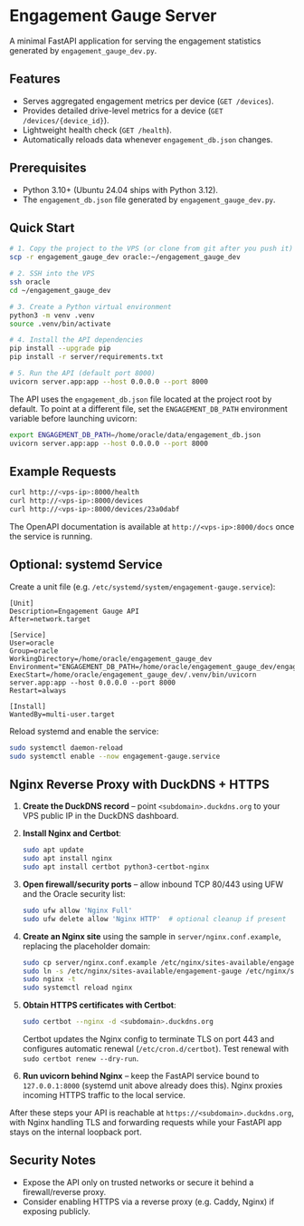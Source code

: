 # Engagement Gauge Server

A minimal FastAPI application for serving the engagement statistics generated by `engagement_gauge_dev.py`.

## Features

- Serves aggregated engagement metrics per device (`GET /devices`).
- Provides detailed drive-level metrics for a device (`GET /devices/{device_id}`).
- Lightweight health check (`GET /health`).
- Automatically reloads data whenever `engagement_db.json` changes.

## Prerequisites

- Python 3.10+ (Ubuntu 24.04 ships with Python 3.12).
- The `engagement_db.json` file generated by `engagement_gauge_dev.py`.

## Quick Start

```bash
# 1. Copy the project to the VPS (or clone from git after you push it)
scp -r engagement_gauge_dev oracle:~/engagement_gauge_dev

# 2. SSH into the VPS
ssh oracle
cd ~/engagement_gauge_dev

# 3. Create a Python virtual environment
python3 -m venv .venv
source .venv/bin/activate

# 4. Install the API dependencies
pip install --upgrade pip
pip install -r server/requirements.txt

# 5. Run the API (default port 8000)
uvicorn server.app:app --host 0.0.0.0 --port 8000
```

The API uses the `engagement_db.json` file located at the project root by default. To point at a different file, set the `ENGAGEMENT_DB_PATH` environment variable before launching uvicorn:

```bash
export ENGAGEMENT_DB_PATH=/home/oracle/data/engagement_db.json
uvicorn server.app:app --host 0.0.0.0 --port 8000
```

## Example Requests

```bash
curl http://<vps-ip>:8000/health
curl http://<vps-ip>:8000/devices
curl http://<vps-ip>:8000/devices/23a0dabf
```

The OpenAPI documentation is available at `http://<vps-ip>:8000/docs` once the service is running.

## Optional: systemd Service

Create a unit file (e.g. `/etc/systemd/system/engagement-gauge.service`):

```
[Unit]
Description=Engagement Gauge API
After=network.target

[Service]
User=oracle
Group=oracle
WorkingDirectory=/home/oracle/engagement_gauge_dev
Environment="ENGAGEMENT_DB_PATH=/home/oracle/engagement_gauge_dev/engagement_db.json"
ExecStart=/home/oracle/engagement_gauge_dev/.venv/bin/uvicorn server.app:app --host 0.0.0.0 --port 8000
Restart=always

[Install]
WantedBy=multi-user.target
```

Reload systemd and enable the service:

```bash
sudo systemctl daemon-reload
sudo systemctl enable --now engagement-gauge.service
```

## Nginx Reverse Proxy with DuckDNS + HTTPS

1. **Create the DuckDNS record** – point `<subdomain>.duckdns.org` to your VPS public IP in the DuckDNS dashboard.
2. **Install Nginx and Certbot**:

   ```bash
   sudo apt update
   sudo apt install nginx
   sudo apt install certbot python3-certbot-nginx
   ```

3. **Open firewall/security ports** – allow inbound TCP 80/443 using UFW and the Oracle security list:

   ```bash
   sudo ufw allow 'Nginx Full'
   sudo ufw delete allow 'Nginx HTTP'  # optional cleanup if present
   ```

4. **Create an Nginx site** using the sample in `server/nginx.conf.example`, replacing the placeholder domain:

   ```bash
   sudo cp server/nginx.conf.example /etc/nginx/sites-available/engagement-gauge
   sudo ln -s /etc/nginx/sites-available/engagement-gauge /etc/nginx/sites-enabled/
   sudo nginx -t
   sudo systemctl reload nginx
   ```

5. **Obtain HTTPS certificates with Certbot**:

   ```bash
   sudo certbot --nginx -d <subdomain>.duckdns.org
   ```

   Certbot updates the Nginx config to terminate TLS on port 443 and configures automatic renewal (`/etc/cron.d/certbot`). Test renewal with `sudo certbot renew --dry-run`.

6. **Run uvicorn behind Nginx** – keep the FastAPI service bound to `127.0.0.1:8000` (systemd unit above already does this). Nginx proxies incoming HTTPS traffic to the local service.

After these steps your API is reachable at `https://<subdomain>.duckdns.org`, with Nginx handling TLS and forwarding requests while your FastAPI app stays on the internal loopback port.

## Security Notes

- Expose the API only on trusted networks or secure it behind a firewall/reverse proxy.
- Consider enabling HTTPS via a reverse proxy (e.g. Caddy, Nginx) if exposing publicly.
